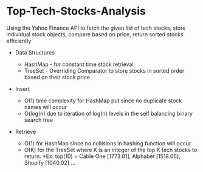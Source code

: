 # Top-Tech-Stocks-Analysis
Using the Yahoo Finance API to fetch the given list of tech stocks, store individual stock objects, compare based on price, return sorted stocks efficiently
* Data Structures
  * HashMap -  for constant time stock retrieval
  * TreeSet - Overriding Comparator to store stocks in sorted order based on their stock price
 
* Insert
  * O(1) time complexity for HashMap put since no duplicate stock names will occur
  * O(log(n) due to iteration of log(n) levels in the self balancing binary search tree
  
  
* Retrieve
  * O(1) for HashMap since no collisions in hashing function will occur
  * O(K) for the TreeSet where K is an integer of the top K tech stocks to return.
     *Ex. top(10) = Cable One [1773.01], Alphabet [1518.66], Shopify [1040.02] ...
 

